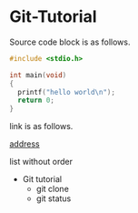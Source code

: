 # Git-Tutorial

Source code block is as follows.

```c
#include <stdio.h>

int main(void)
{
  printf("hello world\n");
  return 0;
}
```
link is as follows.

[address](https://google.com)

list without order
* Git tutorial
  * git clone
  * git status
